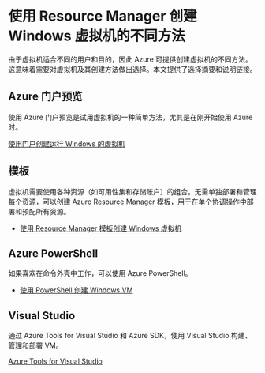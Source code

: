 <properties
	pageTitle="创建 Windows VM 的不同方法 | Azure"
	description="列出使用 Resource Manager 创建 Windows 虚拟机的不同方法。"
	services="virtual-machines-windows"
	documentationCenter=""
	authors="cynthn"
	manager="timlt"
	editor=""
	tags="azure-resource-manager,azure-service-management"/>

<tags
	ms.service="virtual-machines-windows"
	ms.devlang="na"
	ms.topic="article"
	ms.tgt_pltfrm="vm-windows"
	ms.workload="infrastructure-services"
	ms.date="09/27/2016"
	wacn.date="12/12/2016"
	ms.author="cynthn"/>

# 使用 Resource Manager 创建 Windows 虚拟机的不同方法

由于虚拟机适合不同的用户和目的，因此 Azure 可提供创建虚拟机的不同方法。这意味着需要对虚拟机及其创建方法做出选择。本文提供了选择摘要和说明链接。

## Azure 门户预览

使用 Azure 门户预览是试用虚拟机的一种简单方法，尤其是在刚开始使用 Azure 时。

[使用门户创建运行 Windows 的虚拟机](/documentation/articles/virtual-machines-windows-hero-tutorial/)

## 模板

虚拟机需要使用各种资源（如可用性集和存储账户）的组合。无需单独部署和管理每个资源，可以创建 Azure Resource Manager 模板，用于在单个协调操作中部署和预配所有资源。

- [使用 Resource Manager 模板创建 Windows 虚拟机](/documentation/articles/virtual-machines-windows-ps-template/)


## Azure PowerShell

如果喜欢在命令外壳中工作，可以使用 Azure PowerShell。

- [使用 PowerShell 创建 Windows VM](/documentation/articles/virtual-machines-windows-ps-create/)


## Visual Studio

通过 Azure Tools for Visual Studio 和 Azure SDK，使用 Visual Studio 构建、管理和部署 VM。

[Azure Tools for Visual Studio](https://www.visualstudio.com/features/azure-tools-vs)

<!---HONumber=Mooncake_Quality_Review_1118_2016-->